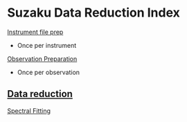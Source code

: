 # Suzaku Data Reduction Index  


[Instrument file prep](instr.md)   
  - Once per instrument  
  
[Observation Preparation](observation.md)  
  - Once per observation  
  
[Data reduction](reduction.md)  
  - 
  
[Spectral Fitting](spec.md)  